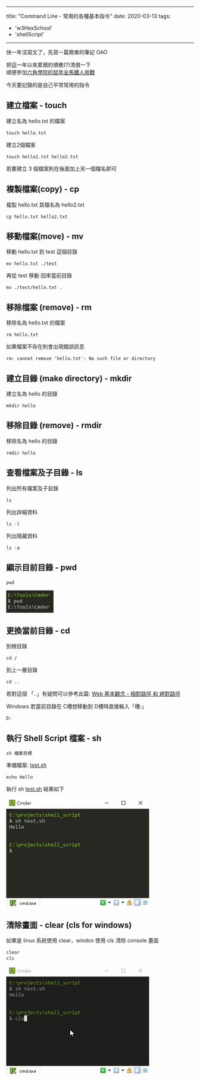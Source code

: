 
---
title: "Command Line  - 常用的各種基本指令"
date: 2020-03-13
tags: 
  - 'w3HexSchool'
  - 'shellScript'
---

快一年沒寫文了，先寫一篇簡單的筆記 OAO

把這一年以來累積的債務(?)清償一下  
順便參加[六角學院的鼠年全馬鐵人挑戰](https://www.hexschool.com/2019/11/14/2019-11-14-w3Hexschool-2020-challenge/)

今天要記錄的是自己平常常用的指令

建立檔案 - touch
------------

建立名為 hello.txt 的檔案

    touch hello.txt
    

建立2個檔案

    touch hello1.txt hello2.txt
    

若要建立 3 個檔案則在後面加上另一個檔名即可

複製檔案(copy) - cp
---------------

複製 hello.txt 其檔名為 hello2.txt

    cp hello.txt hello2.txt
    

移動檔案(move) - mv
---------------

移動 hello.txt 到 test 這個目錄

    mv hello.txt ./test
    

再從 test 移動 回來當前目錄

    mv ./test/hello.txt .
    

移除檔案 (remove) - rm
------------------

移除名為 hello.txt 的檔案

    rm hello.txt
    

如果檔案不存在則會出現錯誤訊息

    rm: cannot remove 'hello.txt': No such file or directory
    

建立目錄 (make directory) - mkdir
-----------------------------

建立名為 hello 的目錄

    mkdir hello
    

移除目錄 (remove) - rmdir
---------------------

移除名為 hello 的目錄

    rmdir hello
    

查看檔案及子目錄 - ls
-------------

列出所有檔案及子目錄

    ls
    

列出詳細資料

    ls -l
    

列出隱藏資料

    ls -a
    

顯示目前目錄 - pwd
------------

    pwd
    

![](/img/2020-224113/1584110224.png)

更換當前目錄 - cd
-----------

到根目錄

    cd /
    

到上一層目錄

    cd ..
    

若對這個 「..」有疑問可以參考此篇: [Web 基本觀念 - 相對路徑 和 絕對路徑](https://dotblogs.com.tw/Im_sqz777/2017/07/26/220713)

Windows 若當前目錄在 C槽想移動到 D槽時直接輸入「槽:」

    D:
    

執行 Shell Script 檔案 - sh
-----------------------

    sh 檔案目標
    

準備檔案: [test.sh](http://test.sh)

    echo Hello
    

執行 sh [test.sh](http://test.sh) 結果如下

![](/img/2020-224113/1584110244.png)

清除畫面 - clear (cls for windows)
------------------------------

如果是 linux 系統使用 clear，windos 使用 cls 清除 console 畫面

    clear
    cls
    

![](/img/2020-224113/1584110255.gif)